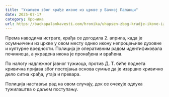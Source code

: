 ```yaml
---
title: "Ухапшен због крађе иконе из цркве у Бачкој Паланци"
date: 2025-07-17
category: Хроника
url: https://backapalankavesti.com/hronika/uhapsen-zbog-kradje-ikone-iz-crkve-u-backoj-palanci/
---
```


Према наводима истраге, крађа се догодила 2. априла, када је осумњичени из цркве у овом месту однео икону непроцењиве духовне и културне вредности. Полиција је оперативним радом идентификовала починиоца, а украдена икона је пронађена и враћена.

По налогу надлежног јавног тужиоца, против Д. Т. биће поднета кривична пријава због постојања основа сумње да је извршио кривично дело ситна крађа, утаја и превара.

Полиција наставља рад на овом случају, док се очекује одлука тужилаштва о даљем поступању.
